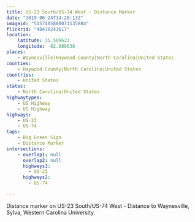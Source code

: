 ```yaml
---
title: US-23 South/US-74 West - Distance Marker
date: "2019-06-24T14:20:13Z"
imageid: "5157405880071135884"
flickrid: "48410243617"
location:
    latitude: 35.509623
    longitude: -82.988638
places:
    - Waynesville|Haywood County|North Carolina|United States
counties:
    - Haywood County|North Carolina|United States
countries:
    - United States
states:
    - North Carolina|United States
highwaytypes:
    - US Highway
    - US Highway
highways:
    - US-23
    - US-74
tags:
    - Big Green Sign
    - Distance Marker
intersections:
    - overlap1: null
      overlap2: null
      highways1:
        - US-23
      highways2:
        - US-74

---
```

Distance marker on US-23 South/US-74 West - Distance to Waynesville, Sylva, Western Carolina University.